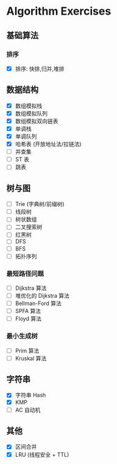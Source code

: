 # Algorithm Exercises

## 基础算法

### 排序
- [x] 排序: 快排,归并,堆排

## 数据结构
- [x] 数组模拟栈
- [x] 数组模拟队列
- [x] 数组模拟双向链表
- [x] 单调栈
- [x] 单调队列
- [x] 哈希表 (开放地址法/拉链法)
- [ ] 并查集
- [ ] ST 表
- [ ] 跳表

## 树与图
- [ ] Trie (字典树/前缀树)
- [ ] 线段树
- [ ] 树状数组
- [ ] 二叉搜索树
- [ ] 红黑树
- [ ] DFS
- [ ] BFS
- [ ] 拓扑序列

### 最短路径问题
- [ ] Dijkstra 算法
- [ ] 堆优化的 Dijkstra 算法
- [ ] Bellman-Ford 算法
- [ ] SPFA 算法
- [ ] Floyd 算法

### 最小生成树
- [ ] Prim 算法
- [ ] Kruskal 算法

## 字符串
- [x] 字符串 Hash
- [x] KMP
- [ ] AC 自动机

## 其他
- [x] 区间合并
- [x] LRU (线程安全 + TTL)